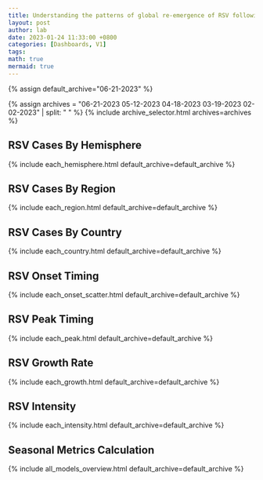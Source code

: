 ```yaml
---
title: Understanding the patterns of global re-emergence of RSV following COVID19 pandemic
layout: post
author: lab
date: 2023-01-24 11:33:00 +0800
categories: [Dashboards, V1]
tags:
math: true
mermaid: true
---
```


{% assign default_archive="06-21-2023" %}

{% assign archives = "06-21-2023 05-12-2023 04-18-2023 03-19-2023 02-02-2023" | split: " " %}
{% include archive_selector.html archives=archives %}

## RSV Cases By Hemisphere
{% include each_hemisphere.html default_archive=default_archive %}

## RSV Cases By Region
{% include each_region.html default_archive=default_archive %}

## RSV Cases By Country
{% include each_country.html default_archive=default_archive %}

## RSV Onset Timing
{% include each_onset_scatter.html default_archive=default_archive %}

## RSV Peak Timing
{% include each_peak.html default_archive=default_archive %}

## RSV Growth Rate
{% include each_growth.html default_archive=default_archive %}

## RSV Intensity
{% include each_intensity.html default_archive=default_archive %}

## Seasonal Metrics Calculation
{% include all_models_overview.html default_archive=default_archive %}
